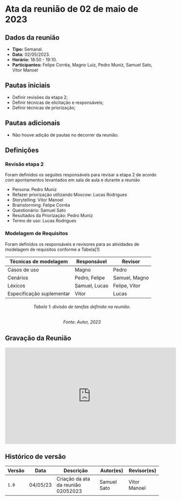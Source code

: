 # Ata da reunião de 02 de maio de 2023

## Dados da reunião

* **Tipo:** Semanal.
* **Data:** 02/05/2023.
* **Horário:** 18:50 - 19:10.
* **Participantes:** Felipe Corrêa, Magno Luiz, Pedro Muniz, Samuel Sato, Vitor Manoel



## Pautas iniciais

* Definir revisões da etapa 2;
* Definir técnicas de elicitação e responsáveis;
* Definir técnicas de priorização;

## Pautas adicionais

* Não houve adição de pautas no decorrer da reunião.

## Definições

### Revisão etapa 2

Foram definidos os seguites responsáveis para revisar a etapa 2 de acordo com apontamentos levantados em sala de aula e durante a reunião

* Persona: Pedro Muniz
* Refazer priorização utilizando Moscow: Lucas Rodrigues
* Storytelling: Vitor Manoel
* Brainstorming: Felipe Corrêa
* Questionário: Samuel Sato
* Resultados da Priorização: Pedro Muniz
* Termo de uso: Lucas Rodrigues


### Modelagem de Requisitos

Foram definidos os responsáveis e revisores para as atividades de modelagem de requisitos conforme a Tabela[1]

<center>

| Técnicas de modelagem | Responsável | Revisor |
| --------------------- | ----------- |---------|
| Casos de uso  | Magno | Pedro |
| Cenários | Pedro, Felipe | Samuel, Magno |
| Léxicos | Samuel, Lucas | Felipe, Vitor |
| Especificação suplementar | Vitor | Lucas |

</center>

<h6 align = "center"> Tabela 1: divisão de tarefas definida na reunião. </h6>
<h6 align = "center"> Fonte: Autor, 2023 </h6>


## Gravação da Reunião


<iframe width="560" height="315" src="https://www.youtube-nocookie.com/embed/or5asBjUIMY" title="YouTube video player" frameborder="0" allow="accelerometer; autoplay; clipboard-write; encrypted-media; gyroscope; picture-in-picture; web-share" allowfullscreen></iframe>


## Histórico de versão

|  Versão  |   Data   |                      Descrição                      |    Autor(es)   |  Revisor(es)  |
| -------- | -------- | --------------------------------------------------- | -------------- | ------------- |
|  `1.0`   | 04/05/23 | Criação da ata da reunião 02052023 | Samuel Sato | Vitor Manoel |

